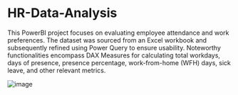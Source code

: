 # HR-Data-Analysis
This PowerBI project focuses on evaluating employee attendance and work preferences. The dataset was sourced from an Excel workbook and subsequently refined using Power Query to ensure usability. Noteworthy functionalities encompass DAX Measures for calculating total workdays, days of presence, presence percentage, work-from-home (WFH) days, sick leave, and other relevant metrics.

![image](https://github.com/Govind-Patidar-IIT-Dhanbad/HR-Data-Analysis/assets/111220646/0a9bdc8f-57b6-46d7-bafd-e479cd0bb74e)
